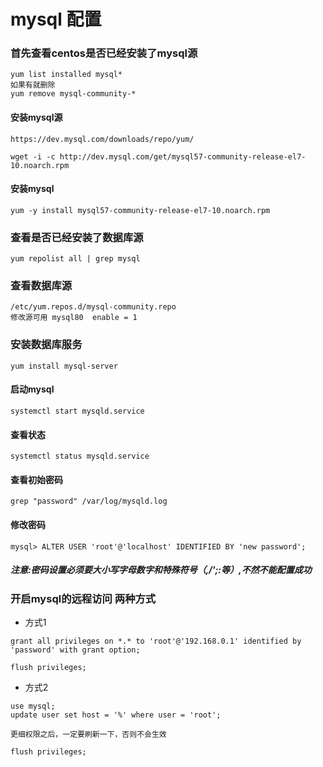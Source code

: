 # mysql 配置
### 首先查看centos是否已经安装了mysql源
```
yum list installed mysql*
如果有就删除
yum remove mysql-community-*

```
#### 安装mysql源	

``` 数据库官网地址
https://dev.mysql.com/downloads/repo/yum/
```
```
wget -i -c http://dev.mysql.com/get/mysql57-community-release-el7-10.noarch.rpm
```
#### 安装mysql
```
yum -y install mysql57-community-release-el7-10.noarch.rpm
```

### 查看是否已经安装了数据库源 
```
yum repolist all | grep mysql
```
### 查看数据库源
```
/etc/yum.repos.d/mysql-community.repo
修改源可用 mysql80  enable = 1
```
### 安装数据库服务
```
yum install mysql-server
```

#### 启动mysql
```
systemctl start mysqld.service
```
#### 查看状态
```
systemctl status mysqld.service
```
#### 查看初始密码
```
grep "password" /var/log/mysqld.log
```
#### 修改密码
```
mysql> ALTER USER 'root'@'localhost' IDENTIFIED BY 'new password';
```
##### 注意:密码设置必须要大小写字母数字和特殊符号（,/';:等）,不然不能配置成功
### 开启mysql的远程访问 两种方式
+ 方式1
```
grant all privileges on *.* to 'root'@'192.168.0.1' identified by 'password' with grant option;
```
```
flush privileges;
```
+ 方式2
```
use mysql;
update user set host = '%' where user = 'root';
```
`更细权限之后，一定要刷新一下，否则不会生效`
```
flush privileges;
```




